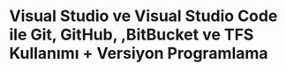 # Visual Studio ve Visual Studio Code ile Git, GitHub, ,BitBucket ve TFS Kullanımı + Versiyon Programlama
